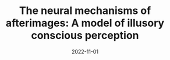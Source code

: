 ---
title: "The neural mechanisms of afterimages: A model of illusory conscious perception"
project_id: consciousness
date: 2022-11-01
conference_id: "SFN_2022"
presenters:
   - micah_holness
   - tyler_morgan
   - joshua_teves
   - daniel_handwerker
   - peter_bandettini
   - sharif_kronemer
summary: "<p>There are two broad categories of conscious perception: (1) exteroceptive (e.g., seeing an image on a computer screen) and (2) interoceptive (e.g., imagination, hallucinations, dreams, etc.). The neural mechanisms that emerge these two kinds of conscious perception are not fully known. Previous studies have used imagery or patient groups with spontaneous hallucinations to study interoceptive conscious perception. The current investigation uses afterimages as a model of illusory, interoceptive conscious perception in healthy participants</p>

<p>Primary Aim</p>

<p>Use afterimages and perceptually-matched mock afterimages to identify the neural mechanisms for interoceptive, illusory<br />
conscious perception.</p>"
file: /assets/presentations/Holness_et_al_SfN_2022_sm.pdf
filename: Holness_et_al_SfN_2022_sm.pdf
layout: presentation
---